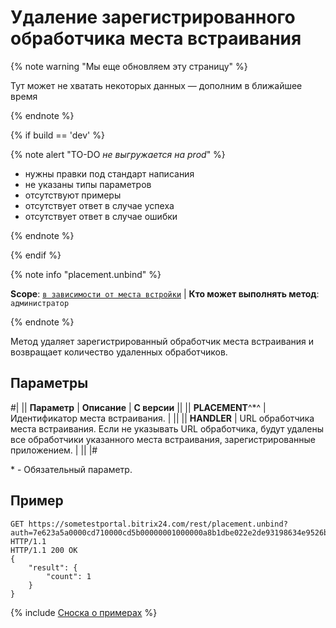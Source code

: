# Удаление зарегистрированного обработчика места встраивания

{% note warning "Мы еще обновляем эту страницу" %}

Тут может не хватать некоторых данных — дополним в ближайшее время

{% endnote %}

{% if build == 'dev' %}

{% note alert "TO-DO _не выгружается на prod_" %}

- нужны правки под стандарт написания
- не указаны типы параметров
- отсутствуют примеры
- отсутствует ответ в случае успеха
- отсутствует ответ в случае ошибки

{% endnote %}

{% endif %}

{% note info "placement.unbind" %}

**Scope**: [`в зависимости от места встройки`](../scopes/permissions.md) | **Кто может выполнять метод**: `администратор`

{% endnote %}

Метод удаляет зарегистрированный обработчик места встраивания и возвращает количество удаленных обработчиков.

## Параметры

#|
|| **Параметр** | **Описание** | **С версии** ||
|| **PLACEMENT**^*^ | Идентификатор места встраивания.  | ||
|| **HANDLER** | URL обработчика места встраивания. Если не указывать URL обработчика, будут удалены все обработчики указанного места встраивания, зарегистрированные приложением. | ||
|#

\* - Обязательный параметр.


## Пример

```http
GET https://sometestportal.bitrix24.com/rest/placement.unbind?auth=7e623a5a0000cd710000cd5b00000001000000a8b1dbe022e2de93198634e9526b00f7&placement=CRM_LEAD_DETAIL_TAB&handler=https%3A%2F%2Fwww.myapplicationhost.com%2Fplacement%2F HTTP/1.1
HTTP/1.1 200 OK
{
    "result": {
        "count": 1
    }
}
```

{% include [Сноска о примерах](../../_includes/examples.md) %}